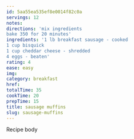 ```yaml
---
id: 5aa55ea535ef8e0014f82c0a
servings: 12
notes:
directions: 'mix ingredients
bake 350 for 20 minutes'
ingredients: '1 lb breakfast sausage - cooked
1 cup bisquick
1 cup cheddar cheese - shredded
4 eggs - beaten'
rating: 4
ease: easy
img:
category: breakfast
href:
totalTime: 35
cookTime: 20
prepTime: 15
title: sausage muffins
slug: sausage-muffins
---
```

Recipe body